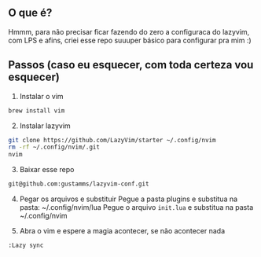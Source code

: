 ## O que é?
Hmmm, para não precisar ficar fazendo do zero a configuraca do lazyvim, com LPS e afins, criei esse repo suuuper básico para configurar pra mim :)

## Passos (caso eu esquecer, com toda certeza vou esquecer)
1. Instalar o vim

``` bash
brew install vim
```

2. Instalar lazyvim
``` bash
git clone https://github.com/LazyVim/starter ~/.config/nvim
rm -rf ~/.config/nvim/.git
nvim
```

3. Baixar esse repo
``` bash
git@github.com:gustamms/lazyvim-conf.git
```

4. Pegar os arquivos e substituir
Pegue a pasta plugins e substitua na pasta: ~/.config/nvim/lua
Pegue o arquivo `init.lua` e substitua na pasta ~/.config/nvim

5. Abra o vim e espere a magia acontecer, se não acontecer nada
``` bash
:Lazy sync
```
